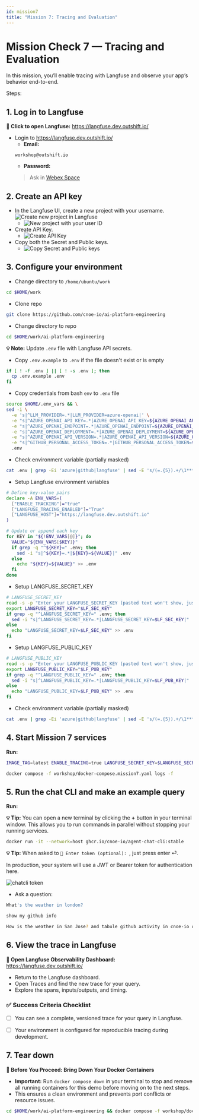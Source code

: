```yaml
---
id: mission7
title: "Mission 7: Tracing and Evaluation"
---
```


# Mission Check 7 — Tracing and Evaluation

In this mission, you’ll enable tracing with Langfuse and observe your app’s behavior end-to-end.

Steps:

## 1. Log in to Langfuse

**🚀 Click to open Langfuse:** https://langfuse.dev.outshift.io/

   - Login to https://langfuse.dev.outshift.io/
       - **Email:**
       ```
       workshop@outshift.io
       ```
       - **Password:**
       > Ask in [Webex Space](https://eurl.io/#bOa9oXKAn)

## 2. Create an API key

   - In the Langfuse UI, create a new project with your username.
       ![Create new project in Langfuse](images/langfuse-create-new-project.svg)
       - ![New project with your user ID](images/langfuse-new-project-userid.svg)
   - Create API Key.
       - ![Create API Key](images/langfuse-create-keys.svg)
   - Copy both the Secret and Public keys.
       - ![Copy Secret and Public keys](images/langfuse-copy-keys.svg)

## 3. Configure your environment

- Change directory to `/home/ubuntu/work`
```bash
cd $HOME/work
```

- Clone repo
```bash
git clone https://github.com/cnoe-io/ai-platform-engineering
```

- Change directory to repo
```bash
cd $HOME/work/ai-platform-engineering
```

**💡 Note:** Update `.env` file with Langfuse API secrets.

- Copy `.env.example` to `.env` if the file doesn't exist or is empty
```bash
if [ ! -f .env ] || [ ! -s .env ]; then
  cp .env.example .env
fi
```

- Copy credentials from bash `env` to `.env` file
```bash
source $HOME/.env_vars && \
sed -i \
  -e 's|^LLM_PROVIDER=.*|LLM_PROVIDER=azure-openai|' \
  -e "s|^AZURE_OPENAI_API_KEY=.*|AZURE_OPENAI_API_KEY=${AZURE_OPENAI_API_KEY}|" \
  -e "s|^AZURE_OPENAI_ENDPOINT=.*|AZURE_OPENAI_ENDPOINT=${AZURE_OPENAI_ENDPOINT}|" \
  -e "s|^AZURE_OPENAI_DEPLOYMENT=.*|AZURE_OPENAI_DEPLOYMENT=${AZURE_OPENAI_DEPLOYMENT}|" \
  -e "s|^AZURE_OPENAI_API_VERSION=.*|AZURE_OPENAI_API_VERSION=${AZURE_OPENAI_API_VERSION}|" \
  -e "s|^GITHUB_PERSONAL_ACCESS_TOKEN=.*|GITHUB_PERSONAL_ACCESS_TOKEN=${GITHUB_PERSONAL_ACCESS_TOKEN}|" \
  .env
```

- Check environment variable (partially masked)
```bash
cat .env | grep -Ei 'azure|github|langfuse' | sed -E 's/(=.{5}).+/\1****/'
```

- Setup Langfuse environment variables
```bash
# Define key-value pairs
declare -A ENV_VARS=(
  ["ENABLE_TRACKING"]="true"
  ["LANGFUSE_TRACING_ENABLED"]="True"
  ["LANGFUSE_HOST"]="https://langfuse.dev.outshift.io"
)

# Update or append each key
for KEY in "${!ENV_VARS[@]}"; do
  VALUE="${ENV_VARS[$KEY]}"
  if grep -q "^${KEY}=" .env; then
    sed -i "s|^${KEY}=.*|${KEY}=${VALUE}|" .env
  else
    echo "${KEY}=${VALUE}" >> .env
  fi
done
```

- Setup LANGFUSE_SECRET_KEY
```bash
# LANGFUSE_SECRET_KEY
read -s -p "Enter your LANGFUSE_SECRET_KEY (pasted text won't show, just press enter): " LF_SEC_KEY; echo
export LANGFUSE_SECRET_KEY="$LF_SEC_KEY"
if grep -q "^LANGFUSE_SECRET_KEY=" .env; then
  sed -i "s|^LANGFUSE_SECRET_KEY=.*|LANGFUSE_SECRET_KEY=$LF_SEC_KEY|" .env
else
  echo "LANGFUSE_SECRET_KEY=$LF_SEC_KEY" >> .env
fi
```

- Setup LANGFUSE_PUBLIC_KEY
```bash
# LANGFUSE_PUBLIC_KEY
read -s -p "Enter your LANGFUSE_PUBLIC_KEY (pasted text won't show, just press enter): " LF_PUB_KEY; echo
export LANGFUSE_PUBLIC_KEY="$LF_PUB_KEY"
if grep -q "^LANGFUSE_PUBLIC_KEY=" .env; then
  sed -i "s|^LANGFUSE_PUBLIC_KEY=.*|LANGFUSE_PUBLIC_KEY=$LF_PUB_KEY|" .env
else
  echo "LANGFUSE_PUBLIC_KEY=$LF_PUB_KEY" >> .env
fi
```

- Check environment variable (partially masked)
```bash
cat .env | grep -Ei 'azure|github|langfuse' | sed -E 's/(=.{5}).+/\1****/'
```

## 4. Start Mission 7 services

**Run:**

```bash
IMAGE_TAG=latest ENABLE_TRACING=true LANGFUSE_SECRET_KEY=$LANGFUSE_SECRET_KEY LANGFUSE_PUBLIC_KEY=$LANGFUSE_PUBLIC_KEY LANGFUSE_HOST=https://langfuse.dev.outshift.io LANGFUSE_TRACING_ENABLED=True docker compose -f workshop/docker-compose.mission7.yaml up -d
```

```bash
docker compose -f workshop/docker-compose.mission7.yaml logs -f
```

## 5. Run the chat CLI and make an example query

**Run:**

**💡 Tip:** You can open a new terminal by clicking the **+** button in your terminal window. This allows you to run commands in parallel without stopping your running services.

```bash
docker run -it --network=host ghcr.io/cnoe-io/agent-chat-cli:stable
```

**💡 Tip:** When asked to `💬 Enter token (optional): `, just press enter ⏎.

In production, your system will use a JWT or Bearer token for authentication here.

![chatcli token](images/chat-cli-token.svg)

- Ask a question:

```bash
What's the weather in london?
```

```bash
show my github info
```

```bash
How is the weather in San Jose? and tabule github activity in cnoe-io org and compare it with 5 day forecast
```

## 6. View the trace in Langfuse

**🚀 Open Langfuse Observability Dashboard:** https://langfuse.dev.outshift.io/

   - Return to the Langfuse dashboard.
   - Open Traces and find the new trace for your query.
   - Explore the spans, inputs/outputs, and timing.

### ✅ Success Criteria Checklist

- [ ] You can see a complete, versioned trace for your query in Langfuse.
- [ ] Your environment is configured for reproducible tracing during development.


## 7. Tear down

**🛑 Before You Proceed: Bring Down Your Docker Containers**

- **Important:** Run `docker compose down` in your terminal to stop and remove all running containers for this demo before moving on to the next steps.
- This ensures a clean environment and prevents port conflicts or resource issues.

```bash
cd $HOME/work/ai-platform-engineering && docker compose -f workshop/docker-compose.mission7.yaml down
```

